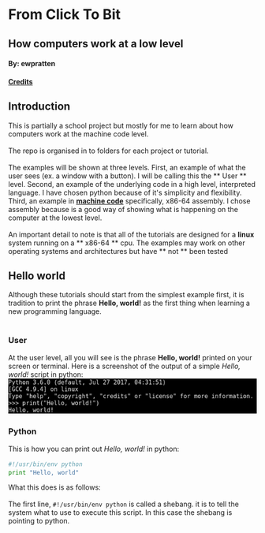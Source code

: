 # From Click To Bit
## How computers work at a low level
#### By: ewpratten
#### [Credits](https://github.com/Ewpratten/HowToComputer/blob/master/CONTRIBUTORS.md)

## Introduction
This is partially a school project but mostly for me to learn about how computers work at the machine code level.
<br>
<br>
The repo is organised in to folders for each project or tutorial.
<br>
<br>
The examples will be shown at three levels. First, an example of what the user sees (ex. a window with a button). I will be calling this the ** User ** level. Second, an example of the underlying code in a high level, interpreted language. I have chosen python because of it's simplicity and flexibility. Third, an example in [**machine code**](https://en.wikipedia.org/wiki/Machine_code) specifically, x86-64 assembly. I chose assembly because is a good way of showing what is happening on the computer at the lowest level.
<br><br>
An important detail to note is that all of the tutorials are designed for a **linux** system running on a ** x86-64 ** cpu. The examples may work on other operating systems and architectures but have ** not ** been tested
## Hello world
Although these tutorials should start from the simplest example first, it is tradition to print the phrase **Hello, world!** as the first thing when learning a new programming language.
<br><br>
### User
At the user level, all you will see is the phrase **Hello, world!** printed on your screen or terminal. Here is a screenshot of the output of a simple *Hello, world!* script in python:
![alt text](https://raw.githubusercontent.com/Ewpratten/HowToComputer/master/img/python-hello.png "What the user sees")

### Python

This is how you can print out *Hello, world!* in python:
```python
#!/usr/bin/env python
print "Hello, world"

```
What this does is as follows:
<br><br>
The first line, `#!/usr/bin/env python` is called a shebang. it is to tell the system what to use to execute this script. In this case the shebang is pointing to python.
